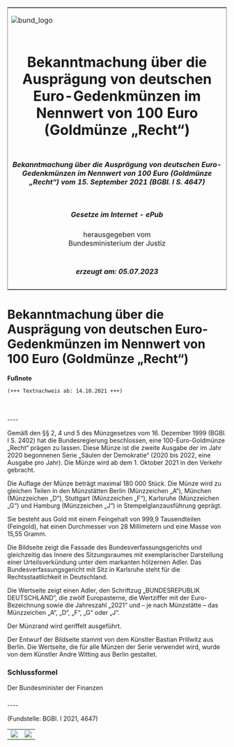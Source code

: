 <span id="DECKBLATT.html"></span>

<table border="0" frame="border" width="100%">

<tr valign="top">

<td align="left">

![bund\_logo](BfJ_2021_Web_de_de.gif)

</td>

<td align="right">

 

</td>

</tr>

<tr align="center" valign="middle">

<td colspan="2">

# Bekanntmachung über die Ausprägung von deutschen Euro-Gedenkmünzen im Nennwert von 100 Euro (Goldmünze „Recht“)

</td>

</tr>

<tr align="center" valign="middle">

<td colspan="2">

##### Bekanntmachung über die Ausprägung von deutschen Euro-Gedenkmünzen im Nennwert von 100 Euro (Goldmünze „Recht“) vom 15. September 2021 (BGBl. I S. 4647)

</td>

</tr>

<tr align="center" valign="middle">

<td colspan="2">

  
  

##### Gesetze im Internet - ePub  
  
herausgegeben vom  
Bundesministerium der Justiz

</td>

</tr>

<tr align="center" valign="bottom">

<td colspan="2">

  
  

##### erzeugt am: 05.07.2023

</td>

</tr>

</table>

<span id="BJNR464700021.html"></span>

# Bekanntmachung über die Ausprägung von deutschen Euro-Gedenkmünzen im Nennwert von 100 Euro (Goldmünze „Recht“)

<div>

  
**Fußnote**

<div class="jnhtml">

<div>

<div class="jurAbsatz">

  

``` 
(+++ Textnachweis ab: 14.10.2021 +++)

 
```

</div>

</div>

</div>

</div>

<span id="BJNR464700021BJNE000100000.html"></span>

###   
\----

<div>

<div class="jnhtml">

<div>

<div class="jurAbsatz">

Gemäß den §§ 2, 4 und 5 des Münzgesetzes vom 16. Dezember 1999 (BGBl. I
S. 2402) hat die Bundesregierung beschlossen, eine 100-Euro-Goldmünze
„Recht“ prägen zu lassen. Diese Münze ist die zweite Ausgabe der im
Jahr 2020 begonnenen Serie „Säulen der Demokratie“ (2020 bis 2022, eine
Ausgabe pro Jahr). Die Münze wird ab dem 1. Oktober 2021 in den Verkehr
gebracht.

</div>

<div class="jurAbsatz">

Die Auflage der Münze beträgt maximal 180 000 Stück. Die Münze wird zu
gleichen Teilen in den Münzstätten Berlin (Münzzeichen „A“), München
(Münzzeichen „D“), Stuttgart (Münzzeichen „F“), Karlsruhe (Münzzeichen
„G“) und Hamburg (Münzzeichen „J“) in Stempelglanzausführung geprägt.

</div>

<div class="jurAbsatz">

Sie besteht aus Gold mit einem Feingehalt von 999,9 Tausendteilen
(Feingold), hat einen Durchmesser von 28 Millimetern und eine Masse von
15,55 Gramm.

</div>

<div class="jurAbsatz">

Die Bildseite zeigt die Fassade des Bundesverfassungsgerichts und
gleichzeitig das Innere des Sitzungsraumes mit exemplarischer
Darstellung einer Urteilsverkündung unter dem markanten hölzernen Adler.
Das Bundesverfassungsgericht mit Sitz in Karlsruhe steht für die
Rechtsstaatlichkeit in Deutschland.

</div>

<div class="jurAbsatz">

Die Wertseite zeigt einen Adler, den Schriftzug „BUNDESREPUBLIK
DEUTSCHLAND“, die zwölf Europasterne, die Wertziffer mit der
Euro-Bezeichnung sowie die Jahreszahl „2021“ und – je nach Münzstätte –
das Münzzeichen „A“, „D“, „F“, „G“ oder „J“.

</div>

<div class="jurAbsatz">

Der Münzrand wird geriffelt ausgeführt.

</div>

<div class="jurAbsatz">

Der Entwurf der Bildseite stammt von dem Künstler Bastian Prillwitz aus
Berlin. Die Wertseite, die für alle Münzen der Serie verwendet wird,
wurde von dem Künstler Andre Witting aus Berlin gestaltet.

</div>

</div>

</div>

</div>

<span id="BJNR464700021BJNE000200000.html"></span>

### Schlussformel  

<div>

<div class="jnhtml">

<div>

<div class="jurAbsatz">

<span class="SP">Der Bundesminister der Finanzen</span>

</div>

</div>

</div>

</div>

<span id="BJNR464700021BJNE000300000.html"></span>

###   
\----

<div>

<div class="jnhtml">

<div>

<div class="jurAbsatz">

<div class="kommentar_Fundstelle">

(Fundstelle: BGBl. I 2021, 4647)

</div>

</div>

|                                   |                                   |
| :-------------------------------: | :-------------------------------: |
| ![](bgbl1_2021_j4647-1_0010.jpeg) | ![](bgbl1_2021_j4647-1_0020.jpeg) |

</div>

</div>

</div>
